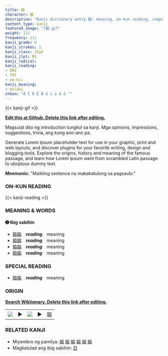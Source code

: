 ```yaml
---
title: 脇
character: 脇
description: "Kanji dictionary entry 脇: meaning, on-kun reading, compounds, origin, related kanji"
content_type: kanji
featured_image: "/脇.gif"
weight: 111
frequency: 111
kanji_grade: 9
kanji_strokes: 1
kanji_class: Jōyō
kanji_jlpt: N1
kanji_radical: 
kanji_reading: 
- DAI
- TAI
- oo-kii
kanji_meaning:
- malaki
chōon: "Ā Ī Ū Ē Ō ā ī ū ē ō ’"
---
```

[//]: # (Don't edit the line below. Kanji animated GIF code is automatically generated.)
{{< kanji-gif >}}

[//]: # (Edit below this line.)

**[Edit this at Github. Delete this link after editing.](https://github.com/tim0g/tim/tree/main/content/kanji/脇/index.md)**

Magsulat dito ng introduction tungkol sa kanji. Mga opinions, impressions, suggestions, trivia, ang kung ano-ano pa.

Generate Lorem Ipsum placeholder text for use in your graphic, print and web layouts, and discover plugins for your favorite writing, design and blogging tools. Explore the origins, history and meaning of the famous passage, and learn how Lorem Ipsum went from scrambled Latin passage to ubiqitous dummy text.
 
**Mnemonic:** "Maikling sentence na makakatulong sa pagsaulo."

### ON-KUN READING

[//]: # (Don't edit the line below. ON-KUN READING code is automatically generated.)
{{< kanji-reading >}}

### MEANING & WORDS

#### ➊ **Ibig sabihin**
  - [脇](../脇)[脇](../脇)　***reading***　meaning
  - [脇](../脇)[脇](../脇)　***reading***　meaning
  - [脇](../脇)[脇](../脇)　***reading***　meaning
  - [脇](../脇)[脇](../脇)　***reading***　meaning

### SPECIAL READING
  - [脇](../脇)[脇](../脇)　***reading***　meaning

### ORIGIN

**[Search Wiktionary. Delete this link after editing.](https://wiktionary.org/wiki/脇)**
<table class="kanji-table"><tr><td>
<img src="60px-脇-bronze.svg.png">
</td><td>▶</td><td>
<img src="60px-脇-oracle.svg.png">
</td><td>▶</td>
<td class="kanji-origin">脇</td>
</tr></table>

### RELATED KANJI
- Miyembro ng pamilya: [脇](../脇) [脇](../脇) [脇](../脇) [脇](../脇) [脇](../脇) [脇](../脇)
- Magkatulad ang ibig sabihin: [日](../日)
